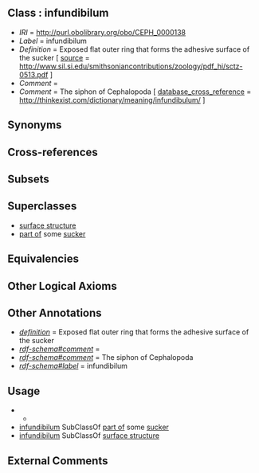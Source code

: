 
## Class : infundibilum

 * *IRI* = http://purl.obolibrary.org/obo/CEPH_0000138
 * *Label* = infundibilum
 * *Definition* = Exposed flat outer ring that forms the adhesive surface of the sucker [ [source](../../ce/source.md) = http://www.sil.si.edu/smithsoniancontributions/zoology/pdf_hi/sctz-0513.pdf ]
 * *Comment* = 
 * *Comment* = The siphon of Cephalopoda [ [database_cross_reference](../../ef/oboInOwl#hasDbXref.md) = http://thinkexist.com/dictionary/meaning/infundibulum/ ]

## Synonyms


## Cross-references


## Subsets


## Superclasses

 * [surface structure](../../UBERON/02/UBERON_0003102.md)
 * [part of](../../BFO/50/BFO_0000050.md) some [sucker](../../CEPH/48/CEPH_0000248.md)

## Equivalencies


## Other Logical Axioms


## Other Annotations

 * *[definition](../../IAO/15/IAO_0000115.md)* = Exposed flat outer ring that forms the adhesive surface of the sucker
 * *[rdf-schema#comment](../../nt/rdf-schema#comment.md)* = 
 * *[rdf-schema#comment](../../nt/rdf-schema#comment.md)* = The siphon of Cephalopoda
 * *[rdf-schema#label](../../el/rdf-schema#label.md)* = infundibilum

## Usage

 * -
 * [infundibilum](../../CEPH/38/CEPH_0000138.md) SubClassOf [part of](../../BFO/50/BFO_0000050.md) some [sucker](../../CEPH/48/CEPH_0000248.md)
 * [infundibilum](../../CEPH/38/CEPH_0000138.md) SubClassOf [surface structure](../../UBERON/02/UBERON_0003102.md)

## External Comments

